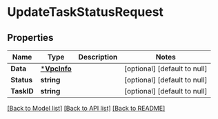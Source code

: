 # UpdateTaskStatusRequest

## Properties
Name | Type | Description | Notes
------------ | ------------- | ------------- | -------------
**Data** | [***VpcInfo**](VpcInfo.md) |  | [optional] [default to null]
**Status** | **string** |  | [optional] [default to null]
**TaskID** | **string** |  | [optional] [default to null]

[[Back to Model list]](../README.md#documentation-for-models) [[Back to API list]](../README.md#documentation-for-api-endpoints) [[Back to README]](../README.md)


